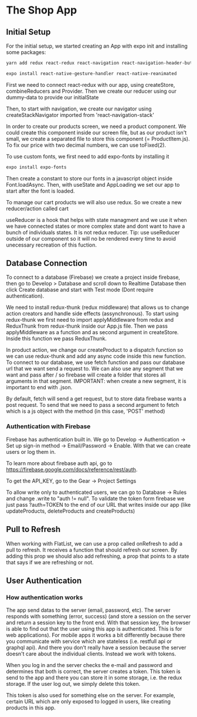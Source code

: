 # The Shop App

## Initial Setup

For the initial setup, we started creating an App with expo init and installing some packages:

```bash
yarn add redux react-redux react-navigation react-navigation-header-buttons react-navigation-drawer react-navigation-tabs react-navigation-stack

expo install react-native-gesture-handler react-native-reanimated
```

First we need to connect react-redux with our app, using createStore, combineReducers and Provider. Then we create our reducer using our dummy-data to provide our initialState

Then, to start with navigation, we create our navigator using createStackNavigator imported from 'react-navigation-stack'

In order to create our products screen, we need a product component. We could create this component inside our screen file, but as our product isn't small, we create a separated file to store this component (= ProductItem.js).
To fix our price with two decimal numbers, we can use toFixed(2).

To use custom fonts, we first need to add expo-fonts by installing it

```bash
expo install expo-fonts
```

Then create a constant to store our fonts in a javascript object inside Font.loadAsync. Then, with useState and AppLoading we set our app to start after the font is loaded.

To manage our cart products we will also use redux. So we create a new reducer/action called cart

useReducer is a hook that helps with state managment and we use it when we have connected states or more complex state and dont want to have a bunch of individuals states. It is not redux reducer.
Tip: use useReducer outside of our component so it will no be rendered every time to avoid unecessary recreation of this fuction.

## Database Connection

To connect to a database (Firebase) we create a project inside firebase, then go to Develop > Database and scroll down to Realtime Database then click Create database and start with Test mode (Dont require authentication).

We need to install redux-thunk (redux middleware) that allows us to change action creators and handle side effects (assynchronous). To start using redux-thunk we first need to import applyMiddleware from redux and ReduxThunk from redux-thunk inside our App.js file. Then we pass applyMiddleware as a function and as second argument in createStore. Inside this function we pass ReduxThunk.

In product action, we change our createProduct to a dispatch function so we can use redux-thunk and add any async code inside this new function. To connect to our database, we use fetch function and pass our database url that we want send a request to. We can also use any segment that we want and pass after / so firebase will create a folder that stores all arguments in that segment.
IMPORTANT: when create a new segment, it is important to end with .json.

By default, fetch will send a get request, but to store data firebase wants a post request. To send that we need to pass a second argument to fetch which is a js object with the method (in this case, 'POST' method)

### Authentication with Firebase

Firebase has authentication built in. We go to Develop -> Authentication -> Set up sign-in method -> Email/Password -> Enable. With that we can create users or log them in.

To learn more about firebase auth api, go to https://firebase.google.com/docs/reference/rest/auth.

To get the API_KEY, go to the Gear -> Project Settings

To allow write only to authenticated users, we can go to Database -> Rules and change .write to "auth != null". To validate the token form firebase we just pass ?auth=TOKEN to the end of our URL that writes inside our app (like updateProducts, deleteProducts and createProducts)

## Pull to Refresh

When working with FlatList, we can use a prop called onRefresh to add a pull to refresh. It receives a function that should refresh our screen. By adding this prop we should also add refreshing, a prop that points to a state that says if we are refreshing or not.

## User Authentication

### How authentication works

The app send datas to the server (email, password, etc). The server responds with something (error, success) (and store a session on the server and return a session key to the front end. With that session key, the browser is able to find out that the user using this app is authenticated. This is for web applications). For mobile apps it works a bit differently because there you communicate with service which are stateless (i.e. restfull api or graphql api). And there you don't really have a session because the server doesn't care about the individual clients. Instead we work with tokens.

When you log in and the server checks the e-mail and password and determines that both is correct, the server creates a token. This token is send to the app and there you can store it in some storage, i.e. the redux storage. If the user log out, we simply delete this token.

This token is also used for something else on the server. For example, certain URL which are only exposed to logged in users, like creating products in this app.
